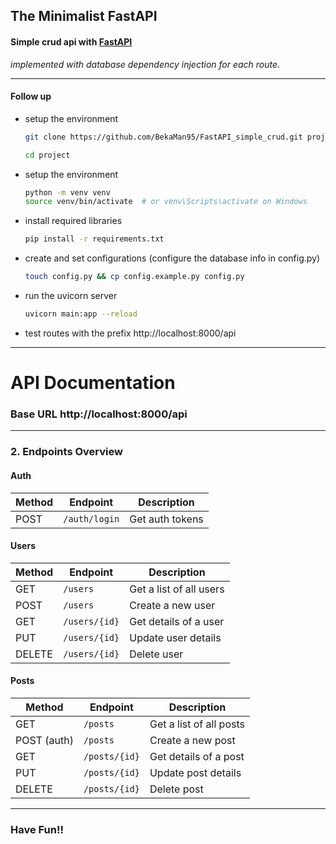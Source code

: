 ## The Minimalist FastAPI

#### Simple crud api with [FastAPI](https://fastapi.tiangolo.com/)
*implemented with database dependency injection for each route.*

---

#### Follow up
* setup the environment

    ```bash
    git clone https://github.com/BekaMan95/FastAPI_simple_crud.git project

    cd project

    ```
* setup the environment

    ```bash
    python -m venv venv
    source venv/bin/activate  # or venv\Scripts\activate on Windows

    ```
* install required libraries
    ```bash
    pip install -r requirements.txt
    ```
* create and set configurations (configure the database info in config.py)
    ```bash
    touch config.py && cp config.example.py config.py
    ```
* run the uvicorn server
    ```bash
    uvicorn main:app --reload
    ```
* test routes with the prefix http://localhost:8000/api

---

# API Documentation

### Base URL http://localhost:8000/api


---

### **2. Endpoints Overview**

#### Auth

| Method | Endpoint       | Description             |
|--------|----------------|-------------------------|
| POST   | `/auth/login`       | Get auth tokens         | 

#### Users

| Method | Endpoint       | Description             |
|--------|----------------|-------------------------|
| GET    | `/users`       | Get a list of all users |
| POST   | `/users`       | Create a new user       |
| GET    | `/users/{id}`  | Get details of a user   |
| PUT    | `/users/{id}`  | Update user details |
| DELETE | `/users/{id}`  | Delete user           |

#### Posts

| Method | Endpoint         | Description                |
|--------|------------------|----------------------------|
| GET    | `/posts`      | Get a list of all posts |
| POST (auth)  | `/posts`      | Create a new post       |
| GET    | `/posts/{id}` | Get details of a post   |
| PUT    | `/posts/{id}` | Update post details |
| DELETE | `/posts/{id}` | Delete post           |

---

### Have Fun!!
